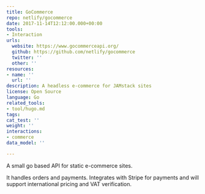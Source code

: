 ```yaml
---
title: GoCommerce
repo: netlify/gocommerce
date: 2017-11-14T12:12:00.000+00:00
tools:
- Interaction
urls:
  website: https://www.gocommerceapi.org/
  github: https://github.com/netlify/gocommerce
  twitter: ''
  other: ''
resources:
- name: ''
  url: ''
description: A headless e-commerce for JAMstack sites
license: Open Source
language: Go
related_tools:
- tool/hugo.md
tags:
cat_test: ''
weight: ''
interactions:
- commerce
data_model: ''

---
```

A small go based API for static e-commerce sites.

It handles orders and payments. Integrates with Stripe for payments and will support international pricing and VAT verification.